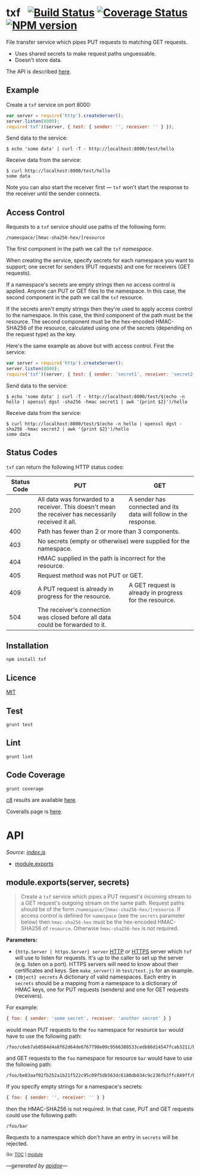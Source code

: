 # txf&nbsp;&nbsp;&nbsp;[![Build Status](https://travis-ci.org/davedoesdev/txf.png)](https://travis-ci.org/davedoesdev/txf) [![Coverage Status](https://coveralls.io/repos/davedoesdev/txf/badge.png?branch=master&service=github)](https://coveralls.io/r/davedoesdev/txf?branch=master) [![NPM version](https://badge.fury.io/js/txf.png)](http://badge.fury.io/js/txf)

File transfer service which pipes PUT requests to matching GET requests.

- Uses shared secrets to make request paths unguessable.
- Doesn't store data.

The API is described [here](#api).

## Example

Create a `txf` service on port 8000:

```javascript
var server = require('http').createServer();
server.listen(8000);
require('txf')(server, { test: { sender: '', receiver: '' } });
```

Send data to the service:

```shell
$ echo 'some data' | curl -T - http://localhost:8000/test/hello
```

Receive data from the service:

```shell
$ curl http://localhost:8000/test/hello
some data
```

Note you can also start the receiver first &mdash; `txf` won't start the
response to the receiver until the sender connects.

## Access Control

Requests to a `txf` service should use paths of the following form:

```
/namespace/[hmac-sha256-hex/]resource
```

The first component in the path we call the `txf` _namespace_.

When creating the service, specify secrets for each namespace you want to
support; one secret for senders (PUT requests) and one for receivers
(GET requests).

If a namespace's secrets are empty strings then no access control is applied.
Anyone can PUT or GET files to the namespace. In this case, the second component
in the path we call the `txf` resource.

If the secrets aren't empty strings then they're used to apply access control
to the namespace. In this case, the third component of the path must be the
resource. The second component must be the hex-encoded HMAC-SHA256 of the
resource, calculated using one of the secrets (depending on the request type)
as the key.

Here's the same example as above but with access control. First the service:

```javascript
var server = require('http').createServer();
server.listen(8000);
require('txf')(server, { test: { sender: 'secret1', receiver: 'secret2' } });
```

Send data to the service:

```shell
$ echo 'some data' | curl -T - http://localhost:8000/test/$(echo -n hello | openssl dgst -sha256 -hmac secret1 | awk '{print $2}')/hello
```

Receive data from the service:

```shell
$ curl http://localhost:8000/test/$(echo -n hello | openssl dgst -sha256 -hmac secret2 | awk '{print $2}')/hello
some data
```

## Status Codes

`txf` can return the following HTTP status codes:

<table>
<thead>
<tr>
<th>
Status Code
</th>
<th>
PUT
</th>
<th>
GET
</th>
</tr>
<tbody>
<tr>
<td>
200
</td>
<td>
All data was forwarded to a receiver. This doesn't mean the receiver has
necessarily received it all.
</td>
<td>
A sender has connected and its data will follow in the response.
</td>
</tr>
<tr>
<td>
400
</td>
<td colspan="2">
Path has fewer than 2 or more than 3 components.
</td>
</tr>
<tr>
<td>
403
</td>
<td colspan="2">
No secrets (empty or otherwise) were supplied for the namespace.
</td>
</tr>
<tr>
<td>
404
</td>
<td colspan="2">
HMAC supplied in the path is incorrect for the resource.
</td>
</tr>
<tr>
<td>
405
</td>
<td colspan="2">
Request method was not PUT or GET.
</td>
</tr>
<tr>
<td>
409
</td>
<td>
A PUT request is already in progress for the resource.
</td>
<td>
A GET request is already in progress for the resource.
</td>
</tr>
<tr>
<td>
504
</td>
<td>
The receiver's connection was closed before all data could be forwarded to it.
</td>
<td>
</td>
</tr>
</tbody>
</table>

## Installation

```shell
npm install txf
```

## Licence

[MIT](LICENCE)

## Test

```shell
grunt test
```

## Lint

```shell
grunt lint
```

## Code Coverage

```shell
grunt coverage
```

[c8](https://github.com/bcoe/c8) results are available [here](http://rawgit.davedoesdev.com/davedoesdev/txf/master/coverage/lcov-report/index.html).

Coveralls page is [here](https://coveralls.io/r/davedoesdev/txf).

# API

_Source: [index.js](/index.js)_

<a name="tableofcontents"></a>

- <a name="toc_moduleexportsserver-secrets"></a><a name="toc_module"></a>[module.exports](#moduleexportsserver-secrets)

<a name="module"></a>

## module.exports(server, secrets)

> Create a `txf` service which pipes a PUT request's incoming stream to a GET
request's outgoing stream on the same path. Request paths should be of the form
`/namespace/[hmac-sha256-hex/]resource`. If access control is defined for
`namespace` (see the `secrets` parameter below) then `hmac-sha256-hex` must be
the hex-encoded HMAC-SHA256 of `resource`. Otherwise `hmac-sha256-hex` is
not required.

**Parameters:**

- `{http.Server | https.Server} server` [HTTP](https://nodejs.org/dist/latest-v4.x/docs/api/http.html#http_class_http_server) or [HTTPS](https://nodejs.org/dist/latest-v4.x/docs/api/https.html#https_class_https_server) server which `txf` will use to listen for requests. It's up to the caller to set up the server (e.g. listen on a port). HTTPS servers will need to know about their certificates and keys. See `make_server()` in `test/test.js` for an example.
- `{Object} secrets` A dictionary of valid namespaces. Each entry in `secrets` should be a mapping from a namespace to a dictionary of HMAC keys, one for PUT requests (senders) and one for GET requests (receivers).


For example:

```javascript
{ foo: { sender: 'some secret', receiver: 'another secret' } }
```

would mean PUT requests to the `foo` namespace for resource `bar` would have
to use the following path:

```
/foo/c6eb7ab0584d4a8f62d64de6767798e09c9566308533cedb86d14547fcab3211/bar
```

and GET requests to the `foo` namespace for resource `bar` would have to use
the following path:

```
/foo/be83aaf02fb252a1b21f522c95c09f5db563dc6180db034c9c236fb3ffc849ff/bar
```

If you specify empty strings for a namespace's secrets:

```javascript
{ foo: { sender: '', receiver: '' } }
```

then the HMAC-SHA256 is not required. In that case, PUT and GET requests could
use the following path:

```
/foo/bar
```

Requests to a namespace which don't have an entry in `secrets` will be rejected.

<sub>Go: [TOC](#tableofcontents) | [module](#toc_module)</sub>

_&mdash;generated by [apidox](https://github.com/codeactual/apidox)&mdash;_
